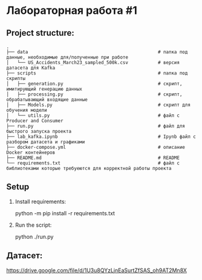 # Лабораторная работа #1

## Project structure:
    .
    ├── data                                                # папка под данные, необходимые для/полученные при работе
    │   └── US_Accidents_March23_sampled_500k.csv           # версия датасета для Kafka
    ├── scripts                                             # папка под скрипты
    │   ├── generation.py                                   # скрипт, имитирующий генерацию данных
    │   ├── processing.py                                   # скрипт, обрабатывающий входящие данные
    │   ├── Models.py                                       # скрипт для обучения модели
    │   └── utils.py                                        # файл с Producer and Consumer
    ├── run.py                                              # файл для быстрого запуска проекта
    ├── lab_kafka.ipynb                                     # Ipynb файл с разбором датасета и графиками
    ├── docker-compose.yml                                  # описание Docker контейнеров
    ├── README.md                                           # README
    └── requirements.txt                                    # файл с библиотеками которые требуеются для корректной работы проекта

## Setup

1. Install requirements:
    
    python -m pip install -r requirements.txt

2. Run the script:
    
    python ./run.py

## Датасет:

https://drive.google.com/file/d/1U3u8QYzLjnEaSurtZfSAS_oh9AT2Mn8X